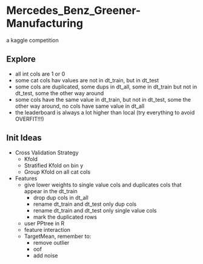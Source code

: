 # Mercedes_Benz_Greener-Manufacturing
a kaggle competition

## Explore
  - all int cols are 1 or 0
  - some cat cols hav values are not in dt_train, but in dt_test
  - some cols are duplicated, some dups in dt_all, some in dt_train but not in dt_test, some the other way around
  - some cols have the same value in dt_train, but not in dt_test, some the other way around, no cols have same value in dt_all
  - the leaderboard is always a lot higher than local (try everything to avoid OVERFIT!!!)

## Init Ideas
  - Cross Validation Strategy
    - Kfold
    - Stratified Kfold on bin y
    - Group Kfold on all cat cols
  - Features
    - give lower weights to single value cols and duplicates cols that appear in the dt_train
      - drop dup cols in dt_all
      - rename dt_train and dt_test only dup cols 
      - rename dt_train and dt_test only single value cols
      - mark the duplicated rows
    - user PPtree in R
    - feature interaction
    - TargetMean, remember to:
      - remove outlier
      - oof
      - add noise
